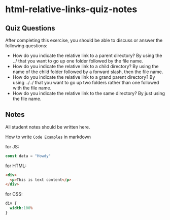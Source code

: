 # html-relative-links-quiz-notes

## Quiz Questions

After completing this exercise, you should be able to discuss or answer the following questions:

- How do you indicate the relative link to a parent directory?
By using the ../ that you want to go up one folder followed by the file name.
- How do you indicate the relative link to a child directory?
By using the name of the child folder followed by a forward slash, then the file name.
- How do you indicate the relative link to a grand parent directory?
By using ../../ that you want to go up two folders rather than one followed with the file name.
- How do you indicate the relative link to the same directory?
By just using the file name.
## Notes

All student notes should be written here.


How to write `Code Examples` in markdown

for JS:
```javascript
const data = "Howdy"
```

for HTML:
```html
<div>
  <p>This is text content</p>
</div>
```

for CSS:
```css
div {
  width:100%
}
```
